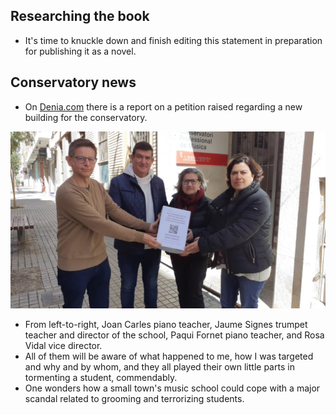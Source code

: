 ## Researching the book

- It's time to knuckle down and finish editing this statement in preparation for publishing it as a novel.

## Conservatory news

- On [Denia.com](https://www.denia.com/wp-content/uploads/2025/03/firmas-recogidas-para-un-nuevo-conservatorio-de-musica-en-denia-scaled.jpg) there is a report on a petition raised regarding a new building for the conservatory.

![Conservatory petition](../../content/images/conservatory-teachers.jpg)

- From left-to-right, Joan Carles piano teacher, Jaume Signes trumpet teacher and director of the school, Paqui Fornet piano teacher, and Rosa Vidal vice director.
- All of them will be aware of what happened to me, how I was targeted and why and by whom, and they all played their own little parts in tormenting a student, commendably.
- One wonders how a small town's music school could cope with a major scandal related to grooming and terrorizing students.

